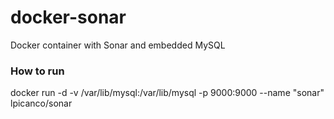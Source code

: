 docker-sonar
============

Docker container with Sonar and embedded MySQL


### How to run

docker run -d -v /var/lib/mysql:/var/lib/mysql -p 9000:9000 --name "sonar" lpicanco/sonar
